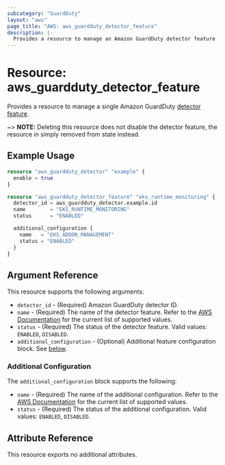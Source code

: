 ```yaml
---
subcategory: "GuardDuty"
layout: "aws"
page_title: "AWS: aws_guardduty_detector_feature"
description: |-
  Provides a resource to manage an Amazon GuardDuty detector feature
---
```


# Resource: aws_guardduty_detector_feature

Provides a resource to manage a single Amazon GuardDuty [detector feature](https://docs.aws.amazon.com/guardduty/latest/ug/guardduty-features-activation-model.html#guardduty-features).

~> **NOTE:** Deleting this resource does not disable the detector feature, the resource in simply removed from state instead.

## Example Usage

```terraform
resource "aws_guardduty_detector" "example" {
  enable = true
}

resource "aws_guardduty_detector_feature" "eks_runtime_monitoring" {
  detector_id = aws_guardduty_detector.example.id
  name        = "EKS_RUNTIME_MONITORING"
  status      = "ENABLED"

  additional_configuration {
    name   = "EKS_ADDON_MANAGEMENT"
    status = "ENABLED"
  }
}
```

## Argument Reference

This resource supports the following arguments:

* `detector_id` - (Required) Amazon GuardDuty detector ID.
* `name` - (Required) The name of the detector feature. Refer to the [AWS Documentation](https://docs.aws.amazon.com/guardduty/latest/APIReference/API_DetectorFeatureConfiguration.html) for the current list of supported values.
* `status` - (Required) The status of the detector feature. Valid values: `ENABLED`, `DISABLED`.
* `additional_configuration` - (Optional) Additional feature configuration block. See [below](#additional-configuration).

### Additional Configuration

The `additional_configuration` block supports the following:

* `name` - (Required) The name of the additional configuration. Refer to the [AWS Documentation](https://docs.aws.amazon.com/guardduty/latest/APIReference/API_DetectorAdditionalConfiguration.html) for the current list of supported values.
* `status` - (Required) The status of the additional configuration. Valid values: `ENABLED`, `DISABLED`.

## Attribute Reference

This resource exports no additional attributes.
